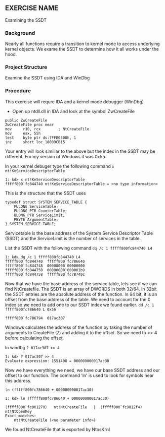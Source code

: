 ## EXERCISE NAME

Examining the SSDT

### Background

Nearly all functions require a transition to kernel mode to access underlying kernel objects. We exame the SSDT to determine how it all works under the hood.

### Project Structure

Examine the SSDT using IDA and WinDbg

### Procedure

This exercise will requre IDA and a kernel mode debugger (WinDbg)

- Open up ntdll.dll in IDA and look at the symbol ZwCreateFile

```
public ZwCreateFile
ZwCreateFile proc near
mov     r10, rcx        ; NtCreateFile
mov     eax, 55h
test    byte ptr ds:7FFE0308h, 1
jnz     short loc_18009CB15
```

Your entry will look similiar to the above but the index in the SSDT may be different. For my version of Windows it was 0x55.

In your kernel debuger type the following command
`x nt!KeServiceDescriptorTable`

```
1: kd> x nt!KeServiceDescriptorTable
fffff800`fc844740 nt!KeServiceDescriptorTable = <no type information>
```


This is the structure that the SSDT uses
```
typedef struct SYSTEM_SERVICE_TABLE {
    PULONG ServiceTable;
    PULONG_PTR CounterTable;
    ULONG_PTR ServiceLimit;
    PBYTE ArgumentTable;
} SYSTEM_SERVICE_TABLE;
```

Servicetable is the base address of the System Service Descriptor Table (SSDT) and the ServiceLimit is the number of services in the table.

List the SSDT with the following command
`dq /c 1 fffff800fc844740 L4`

```
1: kd> dq /c 1 fffff800fc844740 L4
fffff800`fc844740  fffff800`fc786640
fffff800`fc844748  00000000`00000000
fffff800`fc844750  00000000`000001b9
fffff800`fc844758  fffff800`fc78740c
```

Now that we have the base address of the service table, lets see if we can find NtCreatefile. The SSDT is an array of DWORDS in both 32/64. In 32bit the SSDT entries are the absolute address of the function. In 64 bit, it is an offset from the base address of the table. We need to account for the 0 index so we need to add one to our SSDT index we found earlier.
`dd /c 1 fffff800fc786640 L 0x56`

```
fffff800`fc786794  017ac307
```

Windows calculates the address of the function by taking the number of arguments to CreateFile (7) and adding it to the offset. So we need to >> 4 before calculating the offset.

In windbg
`? 017ac307 >> 4`

```
1: kd> ? 017ac307 >> 4
Evaluate expression: 1551408 = 000000000017ac30
```

Now we have everything we need, we have our base SSDT address and our offset to our function. The command 'ln' is used to look for symbols near this address.

`ln (fffff800fc786640 + 000000000017ac30)`

```
1: kd> ln (fffff800fc786640 + 000000000017ac30)

(fffff800`fc901270)   nt!NtCreateFile   |  (fffff800`fc9012f4)   nt!NtOpenKey
Exact matches:
    nt!NtCreateFile (<no parameter info>)

```

We found NtCreateFile that is exported by NtosKrnl